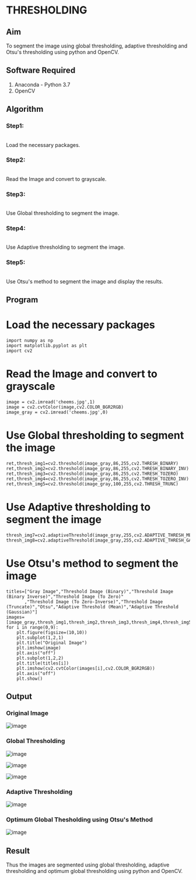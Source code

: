 # THRESHOLDING
## Aim
To segment the image using global thresholding, adaptive thresholding and Otsu's thresholding using python and OpenCV.

## Software Required
1. Anaconda - Python 3.7
2. OpenCV

## Algorithm

### Step1:
<br>
Load the necessary packages.

### Step2:
<br>
Read the Image and convert to grayscale.

### Step3:
<br>
Use Global thresholding to segment the image.

### Step4:
<br>
Use Adaptive thresholding to segment the image.

### Step5:
<br>
Use Otsu's method to segment the image and display the results.

## Program

# Load the necessary packages
```PY
import numpy as np
import matplotlib.pyplot as plt
import cv2
```


# Read the Image and convert to grayscale
```PY
image = cv2.imread('cheems.jpg',1)
image = cv2.cvtColor(image,cv2.COLOR_BGR2RGB)
image_gray = cv2.imread('cheems.jpg',0)
```
# Use Global thresholding to segment the image
```PY
ret,thresh_img1=cv2.threshold(image_gray,86,255,cv2.THRESH_BINARY)
ret,thresh_img2=cv2.threshold(image_gray,86,255,cv2.THRESH_BINARY_INV)
ret,thresh_img3=cv2.threshold(image_gray,86,255,cv2.THRESH_TOZERO)
ret,thresh_img4=cv2.threshold(image_gray,86,255,cv2.THRESH_TOZERO_INV)
ret,thresh_img5=cv2.threshold(image_gray,100,255,cv2.THRESH_TRUNC)
```
# Use Adaptive thresholding to segment the image
```PY
thresh_img7=cv2.adaptiveThreshold(image_gray,255,cv2.ADAPTIVE_THRESH_MEAN_C,cv2.THRESH_BINARY,11,2)
thresh_img8=cv2.adaptiveThreshold(image_gray,255,cv2.ADAPTIVE_THRESH_GAUSSIAN_C,cv2.THRESH_BINARY,11,2)
```
# Use Otsu's method to segment the image 
```PY
titles=["Gray Image","Threshold Image (Binary)","Threshold Image (Binary Inverse)","Threshold Image (To Zero)"
       ,"Threshold Image (To Zero-Inverse)","Threshold Image (Truncate)","Otsu","Adaptive Threshold (Mean)","Adaptive Threshold (Gaussian)"]
images=[image_gray,thresh_img1,thresh_img2,thresh_img3,thresh_img4,thresh_img5,thresh_img6,thresh_img7,thresh_img8]
for i in range(0,9):
    plt.figure(figsize=(10,10))
    plt.subplot(1,2,1)
    plt.title("Original Image")
    plt.imshow(image)
    plt.axis("off")
    plt.subplot(1,2,2)
    plt.title(titles[i])
    plt.imshow(cv2.cvtColor(images[i],cv2.COLOR_BGR2RGB))
    plt.axis("off")
    plt.show()
```

## Output

### Original Image
![image](https://github.com/Nethraa24/Thresholdingg/assets/121215786/287676c9-88c9-4f06-a992-6168d6509e1f)


### Global Thresholding
![image](https://github.com/Nethraa24/Thresholdingg/assets/121215786/5f29a0a2-c554-4857-9ee1-96d2c22de505)

![image](https://github.com/Nethraa24/Thresholdingg/assets/121215786/85198ac4-bd7d-4404-9a42-8799221753b0)

![image](https://github.com/Nethraa24/Thresholdingg/assets/121215786/fbce8067-6ed5-41ed-b860-b2cfee16a6b7)


### Adaptive Thresholding
![image](https://github.com/Nethraa24/Thresholdingg/assets/121215786/b2b3b2dd-1e33-4108-8a5f-2ae425ee695d)

### Optimum Global Thesholding using Otsu's Method
![image](https://github.com/Nethraa24/Thresholdingg/assets/121215786/34193b65-711e-4326-b938-8fa41054701c)

## Result
Thus the images are segmented using global thresholding, adaptive thresholding and optimum global thresholding using python and OpenCV.
